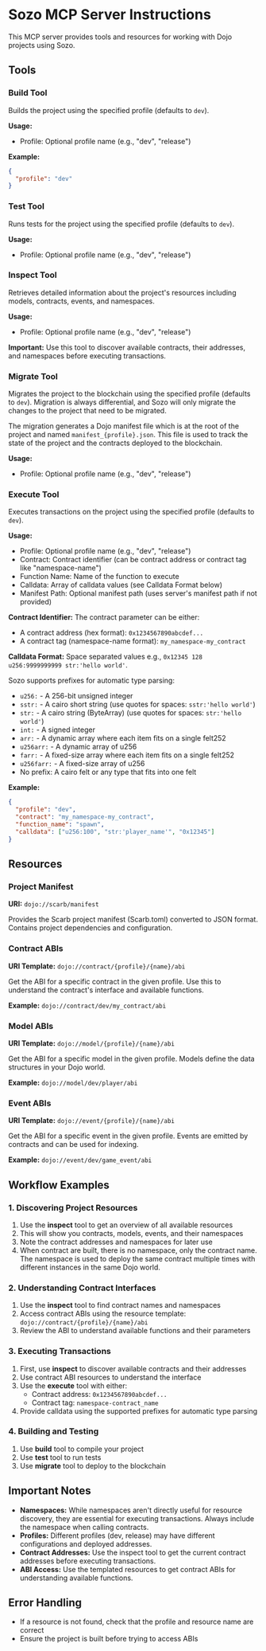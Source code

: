 # Sozo MCP Server Instructions

This MCP server provides tools and resources for working with Dojo projects using Sozo.

## Tools

### Build Tool
Builds the project using the specified profile (defaults to `dev`).

**Usage:**
- Profile: Optional profile name (e.g., "dev", "release")

**Example:**
```json
{
  "profile": "dev"
}
```

### Test Tool
Runs tests for the project using the specified profile (defaults to `dev`).

**Usage:**
- Profile: Optional profile name (e.g., "dev", "release")

### Inspect Tool
Retrieves detailed information about the project's resources including models, contracts, events, and namespaces.

**Usage:**
- Profile: Optional profile name (e.g., "dev", "release")

**Important:** Use this tool to discover available contracts, their addresses, and namespaces before executing transactions.

### Migrate Tool
Migrates the project to the blockchain using the specified profile (defaults to `dev`). Migration is always differential, and Sozo will only migrate the changes to the project that need to be migrated.

The migration generates a Dojo manifest file which is at the root of the project and named `manifest_{profile}.json`. This file is used to track the state of the project and the contracts deployed to the blockchain.

**Usage:**
- Profile: Optional profile name (e.g., "dev", "release")

### Execute Tool
Executes transactions on the project using the specified profile (defaults to `dev`).

**Usage:**
- Profile: Optional profile name (e.g., "dev", "release")
- Contract: Contract identifier (can be contract address or contract tag like "namespace-name")
- Function Name: Name of the function to execute
- Calldata: Array of calldata values (see Calldata Format below)
- Manifest Path: Optional manifest path (uses server's manifest path if not provided)

**Contract Identifier:**
The contract parameter can be either:
- A contract address (hex format): `0x1234567890abcdef...`
- A contract tag (namespace-name format): `my_namespace-my_contract`

**Calldata Format:**
Space separated values e.g., `0x12345 128 u256:9999999999 str:'hello world'`.

Sozo supports prefixes for automatic type parsing:
- `u256:` - A 256-bit unsigned integer
- `sstr:` - A cairo short string (use quotes for spaces: `sstr:'hello world'`)
- `str:` - A cairo string (ByteArray) (use quotes for spaces: `str:'hello world'`)
- `int:` - A signed integer
- `arr:` - A dynamic array where each item fits on a single felt252
- `u256arr:` - A dynamic array of u256
- `farr:` - A fixed-size array where each item fits on a single felt252
- `u256farr:` - A fixed-size array of u256
- No prefix: A cairo felt or any type that fits into one felt

**Example:**
```json
{
  "profile": "dev",
  "contract": "my_namespace-my_contract",
  "function_name": "spawn",
  "calldata": ["u256:100", "str:'player_name'", "0x12345"]
}
```

## Resources

### Project Manifest
**URI:** `dojo://scarb/manifest`

Provides the Scarb project manifest (Scarb.toml) converted to JSON format. Contains project dependencies and configuration.

### Contract ABIs
**URI Template:** `dojo://contract/{profile}/{name}/abi`

Get the ABI for a specific contract in the given profile. Use this to understand the contract's interface and available functions.

**Example:** `dojo://contract/dev/my_contract/abi`

### Model ABIs
**URI Template:** `dojo://model/{profile}/{name}/abi`

Get the ABI for a specific model in the given profile. Models define the data structures in your Dojo world.

**Example:** `dojo://model/dev/player/abi`

### Event ABIs
**URI Template:** `dojo://event/{profile}/{name}/abi`

Get the ABI for a specific event in the given profile. Events are emitted by contracts and can be used for indexing.

**Example:** `dojo://event/dev/game_event/abi`

## Workflow Examples

### 1. Discovering Project Resources
1. Use the **inspect** tool to get an overview of all available resources
2. This will show you contracts, models, events, and their namespaces
3. Note the contract addresses and namespaces for later use
4. When contract are built, there is no namespace, only the contract name. The namespace is used to deploy the same contract multiple times with different instances in the same Dojo world.

### 2. Understanding Contract Interfaces
1. Use the **inspect** tool to find contract names and namespaces
2. Access contract ABIs using the resource template: `dojo://contract/{profile}/{name}/abi`
3. Review the ABI to understand available functions and their parameters

### 3. Executing Transactions
1. First, use **inspect** to discover available contracts and their addresses
2. Use contract ABI resources to understand the interface
3. Use the **execute** tool with either:
   - Contract address: `0x1234567890abcdef...`
   - Contract tag: `namespace-contract_name`
4. Provide calldata using the supported prefixes for automatic type parsing

### 4. Building and Testing
1. Use **build** tool to compile your project
2. Use **test** tool to run tests
3. Use **migrate** tool to deploy to the blockchain

## Important Notes

- **Namespaces:** While namespaces aren't directly useful for resource discovery, they are essential for executing transactions. Always include the namespace when calling contracts.
- **Profiles:** Different profiles (dev, release) may have different configurations and deployed addresses.
- **Contract Addresses:** Use the inspect tool to get the current contract addresses before executing transactions.
- **ABI Access:** Use the templated resources to get contract ABIs for understanding available functions.

## Error Handling

- If a resource is not found, check that the profile and resource name are correct
- Ensure the project is built before trying to access ABIs
